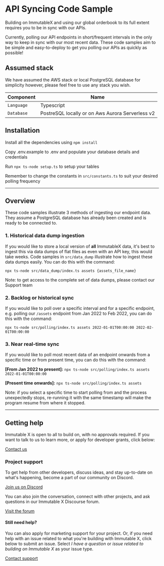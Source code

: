 # API Syncing Code Sample

Building on ImmutableX and using our global orderbook to its full extent requires you to be in sync with our APIs.

Currently, polling our API endpoints in short/frequent intervals in the only way to keep in sync with our most recent data. These code samples aim to be simple and easy-to-deploy to get you polling our APIs as quickly as possible!

## Assumed stack

We have assumed the AWS stack or local PostgreSQL database for simplicity however, please feel free to use any stack you wish.

| Component | Name |
| -- | -- |
| `Language` | Typescript |
| `Database` | PostreSQL locally or on Aws Aurora Serverless v2 |

## Installation

Install all the dependencies using `npm install`

Copy .env.example to .env and populate your database details and credentials

Run `npx ts-node setup.ts` to setup your tables

Remember to change the constants in `src/constants.ts` to suit your desired polling frequency

*** 
## Overview

These code samples illustrate 3 methods of ingesting our endpoint data. They assume a PostgreSQL database has already been created and is ready to be connected to.

### 1. Historical data dump ingestion
If you would like to store a local version of **all** ImmutableX data, it's best to ingest this via data dumps of flat files as even with an API key, this would take weeks. Code samples in `src/data_dump` illustrate how to ingest these data dumps easily. You can do this with the command:

`npx ts-node src/data_dump/index.ts assets {assets_file_name}`

Note: to get access to the complete set of data dumps, please contact our Support team

### 2. Backlog or historical sync
If you would like to poll over a specific interval and for a specific endpoint, e.g. polling our `/assets` endpoint from Jan 2022 to Feb 2022, you can do this with the command:

`npx ts-node src/polling/index.ts assets 2022-01-01T00:00:00 2022-02-01T00:00:00`

### 3. Near real-time sync
If you would like to poll most recent data of an endpoint onwards from a specific time or from present time, you can do this with the command:

**[From Jan 2022 to present]:** `npx ts-node src/polling/index.ts assets 2022-01-01T00:00:00`

**[Present time onwards]:** `npx ts-node src/polling/index.ts assets`

Note: if you select a specific time to start polling from and the process unexpectedly stops, re-running it with the same timestamp will make the program resume from where it stopped.

***

## Getting help

Immutable X is open to all to build on, with no approvals required. If you want to talk to us to learn more, or apply for developer grants, click below:

[Contact us](https://www.immutable.com/contact)

### Project support

To get help from other developers, discuss ideas, and stay up-to-date on what's happening, become a part of our community on Discord.

[Join us on Discord](https://discord.gg/TkVumkJ9D6)

You can also join the conversation, connect with other projects, and ask questions in our Immutable X Discourse forum.

[Visit the forum](https://forum.immutable.com/)

#### Still need help?

You can also apply for marketing support for your project. Or, if you need help with an issue related to what you're building with Immutable X, click below to submit an issue. Select _I have a question_ or _issue related to building on Immutable X_ as your issue type.

[Contact support](https://support.immutable.com/hc/en-us/requests/new)
